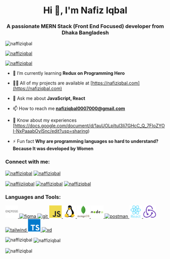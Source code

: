 <h1 align="center">Hi 👋, I'm Nafiz Iqbal</h1>
<h3 align="center">A passionate MERN Stack (Front End Focused) developer from Dhaka Bangladesh</h3>

<p align="left"> <img src="https://komarev.com/ghpvc/?username=naffiziqbal&label=Profile%20views&color=0e75b6&style=flat" alt="naffiziqbal" /> </p>

<p align="left"> <a href="https://github.com/ryo-ma/github-profile-trophy"><img src="https://github-profile-trophy.vercel.app/?username=naffiziqbal" alt="naffiziqbal" /></a> </p>

<p align="left"> <a href="https://twitter.com/naffiziqbal" target="blank"><img src="https://img.shields.io/twitter/follow/naffiziqbal?logo=twitter&style=for-the-badge" alt="naffiziqbal" /></a> </p>

- 🌱 I’m currently learning **Redux on Programming Hero**

- 👨‍💻 All of my projects are available at [https://nafiziqbal.com](https://nafiziqbal.com)

- 💬 Ask me about **JavaScript, React**

- 📫 How to reach me **nafiziqbal0007000@gmail.com**

- 📄 Know about my experiences [https://docs.google.com/document/d/1auUOLpItuI3Ii7GHcC_Q_7FIoZYOI-NxPaaabOylSnc/edit?usp=sharing)

- ⚡ Fun fact **Why are programming languages so hard to understand? Because It was developed by Women**

<h3 align="left">Connect with me:</h3>
<p align="left">
<a href="https://twitter.com/naffiziqbal" target="blank"><img align="center" src="https://raw.githubusercontent.com/rahuldkjain/github-profile-readme-generator/master/src/images/icons/Social/twitter.svg" alt="naffiziqbal" height="30" width="40" /></a>
<a href="https://linkedin.com/in/naffiziqbal" target="blank"><img align="center" src="https://raw.githubusercontent.com/rahuldkjain/github-profile-readme-generator/master/src/images/icons/Social/linked-in-alt.svg" alt="naffiziqbal" height="30" width="40" /></a>

<a href="https://fb.com/naffiiziiqbal" target="blank"><img align="center" src="https://raw.githubusercontent.com/rahuldkjain/github-profile-readme-generator/master/src/images/icons/Social/facebook.svg" alt="naffiiziiqbal" height="30" width="40" /></a>
<a href="https://instagram.com/naffiziqbal" target="blank"><img align="center" src="https://raw.githubusercontent.com/rahuldkjain/github-profile-readme-generator/master/src/images/icons/Social/instagram.svg" alt="naffiziqbal" height="30" width="40" /></a>
<a href="https://discord.gg/naffiziqbal" target="blank"><img align="center" src="https://raw.githubusercontent.com/rahuldkjain/github-profile-readme-generator/master/src/images/icons/Social/discord.svg" alt="naffiziqbal" height="30" width="40" /></a>
</p>

<h3 align="left">Languages and Tools:</h3>
<p align="left"> <a href="https://expressjs.com" target="_blank" rel="noreferrer"> <img src="https://raw.githubusercontent.com/devicons/devicon/master/icons/express/express-original-wordmark.svg" alt="express" width="40" height="40"/> </a> <a href="https://www.figma.com/" target="_blank" rel="noreferrer"> <img src="https://www.vectorlogo.zone/logos/figma/figma-icon.svg" alt="figma" width="40" height="40"/> </a> <a href="https://git-scm.com/" target="_blank" rel="noreferrer"> <img src="https://www.vectorlogo.zone/logos/git-scm/git-scm-icon.svg" alt="git" width="40" height="40"/> </a> <a href="https://developer.mozilla.org/en-US/docs/Web/JavaScript" target="_blank" rel="noreferrer"> <img src="https://raw.githubusercontent.com/devicons/devicon/master/icons/javascript/javascript-original.svg" alt="javascript" width="40" height="40"/> </a> <a href="https://www.linux.org/" target="_blank" rel="noreferrer"> <img src="https://raw.githubusercontent.com/devicons/devicon/master/icons/linux/linux-original.svg" alt="linux" width="40" height="40"/> </a> <a href="https://www.mongodb.com/" target="_blank" rel="noreferrer"> <img src="https://raw.githubusercontent.com/devicons/devicon/master/icons/mongodb/mongodb-original-wordmark.svg" alt="mongodb" width="40" height="40"/> </a> <a href="https://nodejs.org" target="_blank" rel="noreferrer"> <img src="https://raw.githubusercontent.com/devicons/devicon/master/icons/nodejs/nodejs-original-wordmark.svg" alt="nodejs" width="40" height="40"/> </a> <a href="https://postman.com" target="_blank" rel="noreferrer"> <img src="https://www.vectorlogo.zone/logos/getpostman/getpostman-icon.svg" alt="postman" width="40" height="40"/> </a> <a href="https://reactjs.org/" target="_blank" rel="noreferrer"> <img src="https://raw.githubusercontent.com/devicons/devicon/master/icons/react/react-original-wordmark.svg" alt="react" width="40" height="40"/> </a> <a href="https://redux.js.org" target="_blank" rel="noreferrer"> <img src="https://raw.githubusercontent.com/devicons/devicon/master/icons/redux/redux-original.svg" alt="redux" width="40" height="40"/> </a> <a href="https://tailwindcss.com/" target="_blank" rel="noreferrer"> <img src="https://www.vectorlogo.zone/logos/tailwindcss/tailwindcss-icon.svg" alt="tailwind" width="40" height="40"/> </a> <a href="https://www.typescriptlang.org/" target="_blank" rel="noreferrer"> <img src="https://raw.githubusercontent.com/devicons/devicon/master/icons/typescript/typescript-original.svg" alt="typescript" width="40" height="40"/> </a> <a href="https://www.adobe.com/products/xd.html" target="_blank" rel="noreferrer"> <img src="https://cdn.worldvectorlogo.com/logos/adobe-xd.svg" alt="xd" width="40" height="40"/> </a> </p>

<p><img align="left" src="https://github-readme-stats.vercel.app/api/top-langs?username=naffiziqbal&show_icons=true&locale=en&layout=compact" alt="naffiziqbal" /></p>

<p>&nbsp;<img align="center" src="https://github-readme-stats.vercel.app/api?username=naffiziqbal&show_icons=true&locale=en" alt="naffiziqbal" /></p>

<p><img align="center" src="https://github-readme-streak-stats.herokuapp.com/?user=naffiziqbal&" alt="naffiziqbal" /></p>
